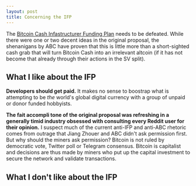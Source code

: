 ```yaml
---
layout: post
title: Concerning the IFP
---
```


The [Bitcoin Cash Infastructurer Funding Plan](https://coinspice.io/news/bitcoin-abc-will-implement-bitcoin-cash-infrastructure-fund-of-5-during-may-15-2020-upgrade/) needs to be defeated. While there were one or two decent ideas in the original proposal, the shenanigans by ABC have proven that this is little more than a short-sighted cash grab that will turn Bitcoin Cash into an irrelevant altcoin (if it has not become that already through their actions in the SV split).

## What I like about the IFP

**Developers should get paid.** It makes no sense to boostrap what is attempting to be *the* world's global digital currency with a group of unpaid or donor funded hobbyists. 

**The fait accompli tone of the original proposal was refreshing in a generally timid industry obsessed with consulting every Reddit user for their opinion.** I suspect much of the current anti-IFP and anti-ABC rhetoric comes from outrage that Jiang Zhouer and ABC didn't ask permission first. But why should the miners ask permission? Bitcoin is not ruled by democratic vote, Twitter poll or Telegram consensus. Bitcoin is capitalist and decisions are thus made by miners who put up the capital investment to secure the network and validate transactions.

## What I don't like about the IFP

